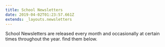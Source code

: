 ```yaml
---
title: School Newsletters
date: 2019-04-02T01:23:57.661Z
extends: _layouts.newsletters
---
```


School Newsletters are released every month and occasionally at certain times throughout the year. find them below.